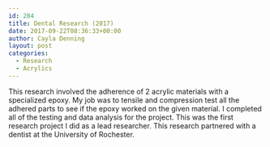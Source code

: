 ```yaml
---
id: 284
title: Dental Research (2017) 
date: 2017-09-22T08:36:33+00:00
author: Cayla Denning
layout: post
categories:
  - Research
  - Acrylics
---
```


This research involved the adherence of 2 acrylic materials with a specialized epoxy. My job was to tensile and compression test all the adhered parts to see if the epoxy worked on the given material. I completed all of the testing and data analysis for the project. This was the first research project I did as a lead researcher. This research partnered with a dentist at the University of Rochester. 